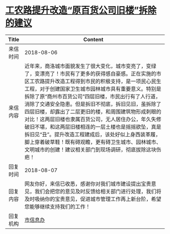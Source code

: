# <a href="http://www.shangluo.gov.cn/zmhd/ldxxxx.jsp?urltype=leadermail.LeaderMailContentUrl&wbtreeid=1112&leadermailid=4851">工农路提升改造“原百货公司旧楼”拆除的建议</a>
| Title |                                                                                                                                                                 Content                                                                                                                                                                 |
|:-----:|-----------------------------------------------------------------------------------------------------------------------------------------------------------------------------------------------------------------------------------------------------------------------------------------------------------------------------------------|
| 来信时间  | 2018-08-06                                                                                                                                                                                                                                                                                                                              |
| 来信内容  | 近年来，商洛城市面貌发生了很大变化，城市变亮了，变绿了，变漂亮了！市民有了更多的获得感自豪感。正在实施的市区工农路提升改造工程得到市民的积极支持，是一项民心民生工程，对于创建国家卫生城市园林城市具有重要意义。特别是拆除了原“商州市百货公司”四层旧楼，市民出行有了人行道，消除了交通安全隐患。但是拆旧不彻底，拆旧见旧，虽拆除了四层旧楼，却露出了二层更旧的楼，和周围建筑物形成刺眼的对比！这两层旧楼也隶属百货公司，无人居住办公，年久失修破旧不堪，和这两层旧楼相连的一层土楼也是摇摇欲坠，真是拆旧见“丑”。提升改造工程建成后，该处好似上身西装革履，脚上穿着破草鞋！既有碍观瞻，更有碍卫生城市、园林城市、文明城市的创建！建议相关部门到现场调研，彻底拔除这块伤疤！ |
| 回复时间  | 2018-08-07                                                                                                                                                                                                                                                                                                                              |
| 回复内容  | 网友你好，来信已收悉，感谢你对我们城市建设提出宝贵意见，我们会把您的意见及时反馈给相关部门进行处理，我们将及时吸纳你的宝贵意见，促进城市管理工作再上新台阶，希望您能够继续支持我们的工作！                                                                                                                                                                                                                                           |
| 回复机构  | <a href="../../categories/agencies/市信息办.md">市信息办</a>                                                                                                                                                                                                                                                                                    |